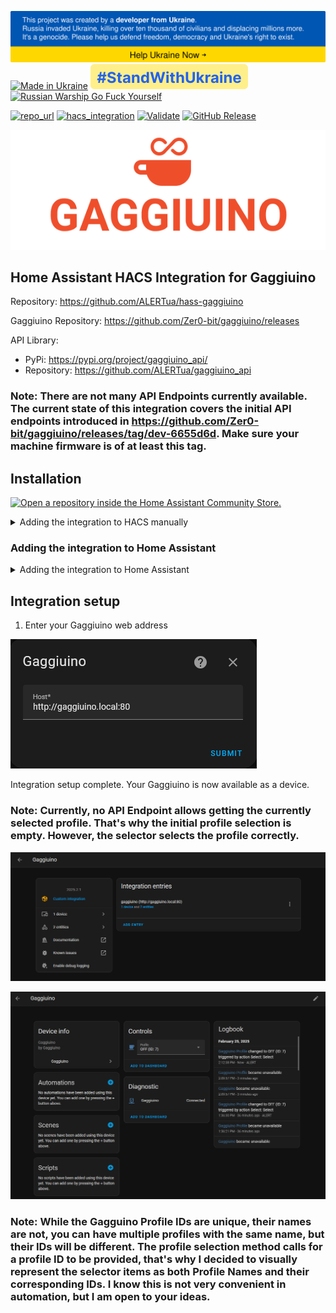 [![Stand With Ukraine](https://raw.githubusercontent.com/vshymanskyy/StandWithUkraine/main/banner-direct-single.svg)](https://stand-with-ukraine.pp.ua)
[![Made in Ukraine](https://img.shields.io/badge/made_in-Ukraine-ffd700.svg?labelColor=0057b7)](https://stand-with-ukraine.pp.ua)
[![Stand With Ukraine](https://raw.githubusercontent.com/vshymanskyy/StandWithUkraine/main/badges/StandWithUkraine.svg)](https://stand-with-ukraine.pp.ua)
[![Russian Warship Go Fuck Yourself](https://raw.githubusercontent.com/vshymanskyy/StandWithUkraine/main/badges/RussianWarship.svg)](https://stand-with-ukraine.pp.ua)

[![repo_url](https://img.shields.io/badge/GitHub-grey?logo=github&logoColor=white)](https://github.com/ALERTua/hass-gaggiuino)
[![hacs_integration](https://img.shields.io/badge/HACS-Integration-blue.svg)](https://my.home-assistant.io/redirect/hacs_repository/?owner=ALERTua&repository=hass-gaggiuino&category=Integration)
[![Validate](https://github.com/ALERTua/hass-gaggiuino/actions/workflows/validate.yml/badge.svg)](https://github.com/ALERTua/hass-gaggiuino/actions/workflows/validate.yml)
[![GitHub Release](https://img.shields.io/github/v/release/ALERTua/hass-gaggiuino)](https://github.com/ALERTua/hass-gaggiuino/releases)


![](/images/logo.png)

Home Assistant HACS Integration for Gaggiuino
---------------------------
Repository: https://github.com/ALERTua/hass-gaggiuino

Gaggiuino Repository: https://github.com/Zer0-bit/gaggiuino/releases

API Library:
- PyPi: https://pypi.org/project/gaggiuino_api/
- Repository: https://github.com/ALERTua/gaggiuino_api

### Note: There are not many API Endpoints currently available. The current state of this integration covers the initial API endpoints introduced in https://github.com/Zer0-bit/gaggiuino/releases/tag/dev-6655d6d. Make sure your machine firmware is of at least this tag.

## Installation

[![Open a repository inside the Home Assistant Community Store.](https://my.home-assistant.io/badges/hacs_repository.svg)](https://my.home-assistant.io/redirect/hacs_repository/?owner=ALERTua&repository=hass-gaggiuino&category=Integration)
<details><summary> Adding the integration to HACS manually </summary>

1. Add HACS Custom Repository for this project

![img](/images/15_HACS_add_repo.png)

2. The integration can now be found in the HACS Community Store

![img](/images/16_HACS_repo_added.png)

3. Open the integration in the HACS Community Store
and download it using the corresponding button in the lower right corner.

![img](/images/17_HACS_select_repo.png)

4. Restart your Home Assistant

</details>

### Adding the integration to Home Assistant

<details><summary> Adding the integration to Home Assistant </summary>

5. Open your Settings→Devices&Services, press Add Integration button in the lower right corner,
search for this integration, and select it.

![img](/images/25_add_integration.png)

</details>

## Integration setup

1. Enter your Gaggiuino web address

![img](/images/26_config_flow.png)

Integration setup complete. Your Gaggiuino is now available as a device.

### Note: Currently, no API Endpoint allows getting the currently selected profile. That's why the initial profile selection is empty. However, the selector selects the profile correctly.

![img](/images/35_integration_entries.png)

![img](/images/45_integration_device.png)

### Note: While the Gagguino Profile IDs are unique, their names are not, you can have multiple profiles with the same name, but their IDs will be different. The profile selection method calls for a profile ID to be provided, that's why I decided to visually represent the selector items as both Profile Names and their corresponding IDs. I know this is not very convenient in automation, but I am open to your ideas.
